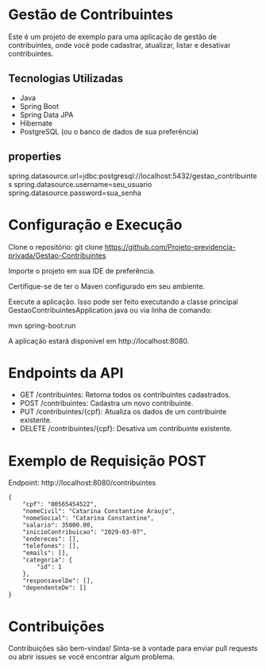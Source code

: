 # Gestão de Contribuintes
Este é um projeto de exemplo para uma aplicação de gestão de contribuintes, onde você pode cadastrar, atualizar, listar e desativar contribuintes.

## Tecnologias Utilizadas

- Java
- Spring Boot
- Spring Data JPA
- Hibernate
- PostgreSQL (ou o banco de dados de sua preferência)

## properties
spring.datasource.url=jdbc:postgresql://localhost:5432/gestao_contribuintes
spring.datasource.username=seu_usuario
spring.datasource.password=sua_senha

# Configuração e Execução

Clone o repositório: git clone https://github.com/Projeto-previdencia-privada/Gestao-Contribuintes

Importe o projeto em sua IDE de preferência.

Certifique-se de ter o Maven configurado em seu ambiente.

Execute a aplicação. Isso pode ser feito executando a classe principal GestaoContribuintesApplication.java ou via linha de comando:


mvn spring-boot:run

A aplicação estará disponível em http://localhost:8080.

# Endpoints da API
- GET /contribuintes: Retorna todos os contribuintes cadastrados.
- POST /contribuintes: Cadastra um novo contribuinte.
- PUT /contribuintes/{cpf}: Atualiza os dados de um contribuinte existente.
- DELETE /contribuintes/{cpf}: Desativa um contribuinte existente.

# Exemplo de Requisição POST

Endpoint: http://localhost:8080/contribuintes
```
{
    "cpf": "00565454522",
    "nomeCivil": "Catarina Constantine Araujo",
    "nomeSocial": "Catarina Constantine",
    "salario": 35000.00,
    "inicioContribuicao": "2029-03-07",
    "enderecos": [],
    "telefones": [],
    "emails": [],
    "categoria": {
        "id": 1
    },
    "responsavelDe": [],
    "dependenteDe": []
}
```

# Contribuições
Contribuições são bem-vindas! Sinta-se à vontade para enviar pull requests ou abrir issues se você encontrar algum problema.